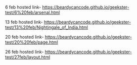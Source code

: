 


6 feb hosted link- https://beardycancode.github.io/geekster-test/6%20feb/arsenal.html 
 






13 feb hosted link- https://beardycancode.github.io/geekster-test/13%20feb/Nightingale_of_India.html


20 feb hosted link- https://beardycancode.github.io/geekster-test/20%20feb/page.html



26 feb hosted link- https://beardycancode.github.io/geekster-test/27feb/layout.html

